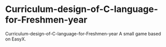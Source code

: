 # Curriculum-design-of-C-language-for-Freshmen-year
Curriculum-design-of-C-language-for-Freshmen-year
A small game based on EasyX.

